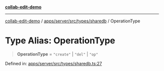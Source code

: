 [**collab-edit-demo**](../../../../../../README.md)

***

[collab-edit-demo](../../../../../../README.md) / [apps/server/src/types/sharedb](../README.md) / OperationType

# Type Alias: OperationType

> **OperationType** = `"create"` \| `"del"` \| `"op"`

Defined in: [apps/server/src/types/sharedb.ts:27](https://github.com/austyle-io/pub-sub-demo/blob/facd25f09850fc4e78e94ce267c52e173d869933/apps/server/src/types/sharedb.ts#L27)
